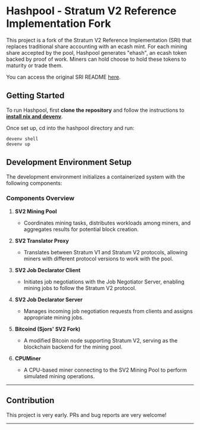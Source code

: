 # Hashpool - Stratum V2 Reference Implementation Fork

This project is a fork of the Stratum V2 Reference Implementation (SRI) that replaces traditional share accounting with an ecash mint. For each mining share accepted by the pool, Hashpool generates "ehash", an ecash token backed by proof of work. Miners can hold choose to hold these tokens to maturity or trade them.

You can access the original SRI README [here](https://github.com/stratum-mining/stratum/blob/main/README.md).

## Getting Started

To run Hashpool, first **clone the repository** and follow the instructions to **[install nix and devenv](https://devenv.sh/getting-started/)**.

Once set up, cd into the hashpool directory and run:

```
devenv shell
devenv up
```

## Development Environment Setup

The development environment initializes a containerized system with the following components:

### Components Overview

1. **SV2 Mining Pool**
   - Coordinates mining tasks, distributes workloads among miners, and aggregates results for potential block creation.

2. **SV2 Translator Proxy**
   - Translates between Stratum V1 and Stratum V2 protocols, allowing miners with different protocol versions to work with the pool.

3. **SV2 Job Declarator Client**
   - Initiates job negotiations with the Job Negotiator Server, enabling mining jobs to follow the Stratum V2 protocol.

4. **SV2 Job Declarator Server**
   - Manages incoming job negotiation requests from clients and assigns appropriate mining jobs.

5. **Bitcoind (Sjors' SV2 Fork)**
   - A modified Bitcoin node supporting Stratum V2, serving as the blockchain backend for the mining pool.

6. **CPUMiner**
   - A CPU-based miner connecting to the SV2 Mining Pool to perform simulated mining operations.

---

## Contribution

This project is very early. PRs and bug reports are very welcome!

---

